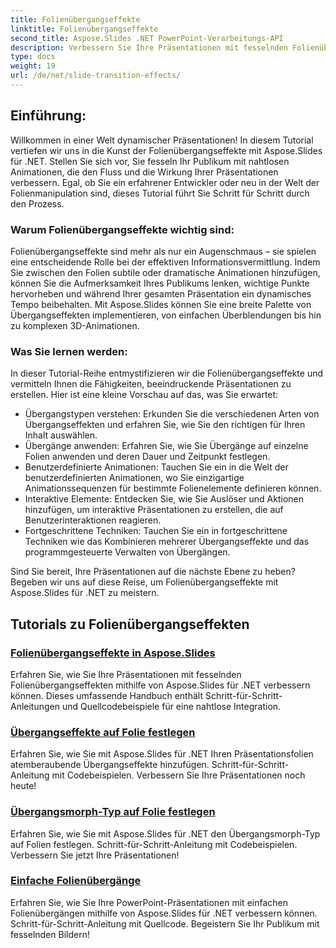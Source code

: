 ```yaml
---
title: Folienübergangseffekte
linktitle: Folienübergangseffekte
second_title: Aspose.Slides .NET PowerPoint-Verarbeitungs-API
description: Verbessern Sie Ihre Präsentationen mit fesselnden Folienübergangseffekten mithilfe von Aspose.Slides für .NET. Erfahren Sie, wie Sie Folien dynamische Animationen hinzufügen, um ein fesselndes Seherlebnis zu schaffen.
type: docs
weight: 19
url: /de/net/slide-transition-effects/
---
```


## Einführung:

Willkommen in einer Welt dynamischer Präsentationen! In diesem Tutorial vertiefen wir uns in die Kunst der Folienübergangseffekte mit Aspose.Slides für .NET. Stellen Sie sich vor, Sie fesseln Ihr Publikum mit nahtlosen Animationen, die den Fluss und die Wirkung Ihrer Präsentationen verbessern. Egal, ob Sie ein erfahrener Entwickler oder neu in der Welt der Folienmanipulation sind, dieses Tutorial führt Sie Schritt für Schritt durch den Prozess.

### Warum Folienübergangseffekte wichtig sind:

Folienübergangseffekte sind mehr als nur ein Augenschmaus – sie spielen eine entscheidende Rolle bei der effektiven Informationsvermittlung. Indem Sie zwischen den Folien subtile oder dramatische Animationen hinzufügen, können Sie die Aufmerksamkeit Ihres Publikums lenken, wichtige Punkte hervorheben und während Ihrer gesamten Präsentation ein dynamisches Tempo beibehalten. Mit Aspose.Slides können Sie eine breite Palette von Übergangseffekten implementieren, von einfachen Überblendungen bis hin zu komplexen 3D-Animationen.

### Was Sie lernen werden:

In dieser Tutorial-Reihe entmystifizieren wir die Folienübergangseffekte und vermitteln Ihnen die Fähigkeiten, beeindruckende Präsentationen zu erstellen. Hier ist eine kleine Vorschau auf das, was Sie erwartet:

- Übergangstypen verstehen: Erkunden Sie die verschiedenen Arten von Übergangseffekten und erfahren Sie, wie Sie den richtigen für Ihren Inhalt auswählen.
- Übergänge anwenden: Erfahren Sie, wie Sie Übergänge auf einzelne Folien anwenden und deren Dauer und Zeitpunkt festlegen.
- Benutzerdefinierte Animationen: Tauchen Sie ein in die Welt der benutzerdefinierten Animationen, wo Sie einzigartige Animationssequenzen für bestimmte Folienelemente definieren können.
- Interaktive Elemente: Entdecken Sie, wie Sie Auslöser und Aktionen hinzufügen, um interaktive Präsentationen zu erstellen, die auf Benutzerinteraktionen reagieren.
- Fortgeschrittene Techniken: Tauchen Sie ein in fortgeschrittene Techniken wie das Kombinieren mehrerer Übergangseffekte und das programmgesteuerte Verwalten von Übergängen.

Sind Sie bereit, Ihre Präsentationen auf die nächste Ebene zu heben? Begeben wir uns auf diese Reise, um Folienübergangseffekte mit Aspose.Slides für .NET zu meistern.

## Tutorials zu Folienübergangseffekten
### [Folienübergangseffekte in Aspose.Slides](./slide-transition-effects/)
Erfahren Sie, wie Sie Ihre Präsentationen mit fesselnden Folienübergangseffekten mithilfe von Aspose.Slides für .NET verbessern können. Dieses umfassende Handbuch enthält Schritt-für-Schritt-Anleitungen und Quellcodebeispiele für eine nahtlose Integration.
### [Übergangseffekte auf Folie festlegen](./set-transition-effects/)
Erfahren Sie, wie Sie mit Aspose.Slides für .NET Ihren Präsentationsfolien atemberaubende Übergangseffekte hinzufügen. Schritt-für-Schritt-Anleitung mit Codebeispielen. Verbessern Sie Ihre Präsentationen noch heute! 
### [Übergangsmorph-Typ auf Folie festlegen](./set-transition-morph-type/)
Erfahren Sie, wie Sie mit Aspose.Slides für .NET den Übergangsmorph-Typ auf Folien festlegen. Schritt-für-Schritt-Anleitung mit Codebeispielen. Verbessern Sie jetzt Ihre Präsentationen! 
### [Einfache Folienübergänge](./simple-slide-transitions/)
Erfahren Sie, wie Sie Ihre PowerPoint-Präsentationen mit einfachen Folienübergängen mithilfe von Aspose.Slides für .NET verbessern können. Schritt-für-Schritt-Anleitung mit Quellcode. Begeistern Sie Ihr Publikum mit fesselnden Bildern!